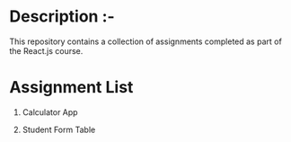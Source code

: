 # Description :-
This repository contains a collection of assignments completed as part of the React.js course.

# Assignment List
1. Calculator App
   
2. Student Form Table
